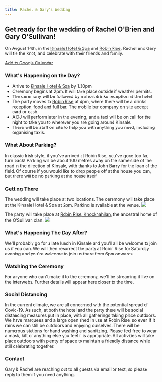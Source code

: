 ```yaml
---
title: Rachel & Gary's Wedding
---
```


## Get ready for the wedding of Rachel O'Brien and Gary O'Sullivan!

On August 14th, in the [Kinsale Hotel & Spa](https://www.kinsalehotelandspa.ie/) and [Robin Rise](https://goo.gl/maps/pEDN199CXB1QTMfu9), Rachel and Gary will tie the knot, and celebrate with their friends and family.

[Add to Google Calendar](http://www.google.com/calendar/event?action=TEMPLATE&text=Rachel%20%26%20Gary's%20Wedding&dates=20200814T140000/20200815T020000&details=We're%20looking%20forward%20to%20having%20your%20celebrate%20our%20special%20day%20with%20us!%20Please%20go%20to%20rachelandgary.com%20for%20up%20to%20date%20details%20on%20attending%20the%20wedding&location=https%3A%2F%2Fwww.kinsalehotelandspa.ie%2F)

### What's Happening on the Day?

- Arrive to [Kinsale Hotel & Spa](https://g.page/hotelkinsale?share) by 1.30pm
- Ceremony begins at 2pm. It will take place outside if weather permits.
- The ceremony will be followed by a short drinks reception at the hotel
- The party moves to [Robin Rise](https://goo.gl/maps/fT21DcQ49QYxPvdQ9) at 4pm, where there will be a drinks reception, food and full bar. The mobile bar company on site accept card or cash.
- A DJ will perform later in the evening, and a taxi will be on call for the night to take you to wherever you are going around Kinsale.
- There will be staff on site to help you with anything you need, including organising taxis.

### What About Parking?

In classic Irish style, if you've arrived at Robin Rise, you've gone too far, turn back! Parking will be about 100 metres away on the same side of the road in the direction of Kinsale, with thanks to John Barry for the loan of the field. Of course if you would like to drop people off at the house you can, but there will be no parking at the house itself.

### Getting There

The wedding will take place at two locations. The ceremony will take place at the [Kinsale Hotel & Spa](https://www.kinsalehotelandspa.ie/) at 2pm. Parking is available at the venue.
[<img src="{{ site.baseurl }}/assets/images/Map_Carlton.png" />](https://g.page/hotelkinsale?share)

The party will take place at [Robin Rise, Knocknahilan](https://goo.gl/maps/pEDN199CXB1QTMfu9), the ancestral home of the O'Sullivan clan.
[<img src="{{ site.baseurl }}/assets/images/Map_RobinRise.png" />](https://goo.gl/maps/fT21DcQ49QYxPvdQ9)

### What's Happening The Day After?

We'll probably go for a late lunch in Kinsale and you'll all be welcome to join us if you can. We will then resurrect the party at Robin Rise for Saturday evening and you're welcome to join us there from 6pm onwards.

### Watching the Ceremony

For anyone who can't make it to the ceremony, we'll be streaming it live on the interwebs. Further details will appear here closer to the time.

### Social Distancing

In the current climate, we are all concerned with the potential spread of Covid-19. As such, at both the hotel and the party there will be social distancing measures put in place, with all gatherings taking place outdoors. We have marquees and a large open shed in use at Robin Rise, so even if it rains we can still be outdoors and enjoying ourselves. There will be numerous stations for hand washing and sanitizing. Please feel free to wear a mask, kilt or anything else you feel it is appropriate. All activities will take place outdoors with plenty of space to maintain a friendly distance while still celebrating together.

### Contact

Gary & Rachel are reaching out to all guests via email or text, so please reply to them if you need anything.

